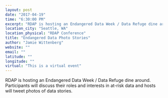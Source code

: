 ```yaml
---
layout: post
date: "2017-04-19"
time: "6:30:00 PM"
excerpt: "RDAP is hosting an Endangered Data Week / Data Refuge dine around. Participants will discuss their roles and interests in at-risk data and ..."
location_city: "Seattle, WA"
location_physical: "RDAP Conference"
title: "Endangered Data Photo Stories"
author: "Jamie Wittenberg"
website: ""
email: ""
latitude: ""
longitude: ""
virtual: "This is a virtual event"
---
```


RDAP is hosting an Endangered Data Week / Data Refuge dine around. Participants will discuss their roles and interests in at-risk data and hosts will tweet photos of data stories.
